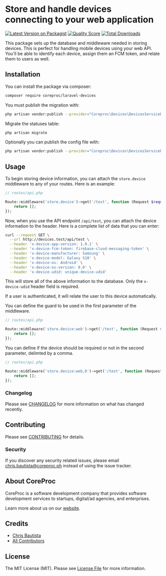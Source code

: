 # Store and handle devices connecting to your web application

[![Latest Version on Packagist](https://img.shields.io/packagist/v/coreproc/laravel-devices.svg?style=flat-square)](https://packagist.org/packages/coreproc/laravel-devices)
[![Quality Score](https://img.shields.io/scrutinizer/g/coreproc/laravel-devices.svg?style=flat-square)](https://scrutinizer-ci.com/g/coreproc/laravel-devices)
[![Total Downloads](https://img.shields.io/packagist/dt/coreproc/laravel-devices.svg?style=flat-square)](https://packagist.org/packages/coreproc/laravel-devices)

This package sets up the database and middleware needed in storing devices. This is perfect for handling mobile devices
using your web API. You'll be able to identify each device, assign them an FCM token, and relate them to users as well.

## Installation

You can install the package via composer:

```bash
composer require coreproc/laravel-devices
```

You must publish the migration with:

```bash
php artisan vendor:publish --provider="Coreproc\Devices\DevicesServiceProvider" --tag="migrations"
```

Migrate the statuses table:

```bash
php artisan migrate
```

Optionally you can publish the config file with:

```bash
php artisan vendor:publish --provider="Coreproc\Devices\DevicesServiceProvider" --tag="config"
```

## Usage

To begin storing device information, you can attach the `store.device` middleware to any of your routes. Here is an
example:

```php
// routes/api.php

Route::middleware('store.device')->get('/test', function (Request $request) {
    return [];
});
```

Now, when you use the API endpoint `/api/test`, you can attach the device information to the header. Here is a complete
list of data that you can enter:

```bash
curl --request GET \
  --url http://devices.test/api/test \
  --header 'x-device-app-version: 1.0.1' \
  --header 'x-device-fcm-token: firebase-cloud-messaging-token' \
  --header 'x-device-manufacturer: Samsung' \
  --header 'x-device-model: Galaxy S10' \
  --header 'x-device-os: Android' \
  --header 'x-device-os-version: 8.0' \
  --header 'x-device-udid: unique-device-udid'
```

This will store all of the above information to the database. Only the `x-device-udid` header field is required.

If a user is authenticated, it will relate the user to this device automatically.

You can define the guard to be used in the first parameter of the middleware.

```php
// routes/api.php

Route::middleware('store.device:web')->get('/test', function (Request $request) {
    return [];
});
```

You can define if the device should be required or not in the second parameter, delimted by a comma.

```php
// routes/api.php

Route::middleware('store.device:web,0')->get('/test', function (Request $request) {
    return [];
});
```

### Changelog

Please see [CHANGELOG](CHANGELOG.md) for more information on what has changed recently.

## Contributing

Please see [CONTRIBUTING](CONTRIBUTING.md) for details.

### Security

If you discover any security related issues, please email chris.bautista@coreproc.ph instead of using the issue tracker.

## About CoreProc

CoreProc is a software development company that provides software development services to startups, digital/ad agencies, and enterprises.

Learn more about us on our [website](https://coreproc.com).

## Credits

- [Chris Bautista](https://github.com/chrisbjr)
- [All Contributors](../../contributors)

## License

The MIT License (MIT). Please see [License File](LICENSE.md) for more information.
